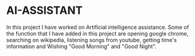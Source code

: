# AI-ASSISTANT
In this project I have worked on Artificial intelligence assistance. Some of the function that I have added in this project are opening google chrome, searching on wikipedia, listening songs from youtube, getting time's information and Wishing "Good Morning" and "Good Night". 
